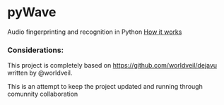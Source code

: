 # pyWave
Audio fingerprinting and recognition in Python
[How it works](http://willdrevo.com/fingerprinting-and-audio-recognition-with-python/)

### Considerations:
  This project is completely based on https://github.com/worldveil/dejavu written by @worldveil.

  This is an attempt to keep the project updated and running through comunnity collaboration
